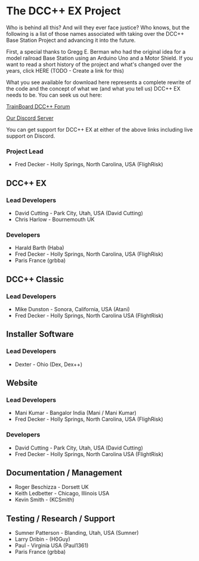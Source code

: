 # The DCC++ EX Project

Who is behind all this? And will they ever face justice? Who knows, but the following is a list of those names associated with taking over the DCC++ Base Station Project and advancing it into the future. 

First, a special thanks to Gregg E. Berman who had the original idea for a model railroad Base Station using an Arduino Uno and a Motor Shield. If you want to read a short history of the project and what's changed over the years, click HERE (TODO - Create a link for this)

What you see available for download here represents a complete rewrite of the code and the concept of what we (and what you tell us) DCC++ EX needs to be. You can seek us out here:

[TrainBoard DCC++ Forum](https://www.trainboard.com/highball/index.php?forums/dcc.177/)

[Our Discord Server](https://discord.gg/y2sB4Fp)

You can get support for DCC++ EX at either of the above links including live support on Discord.

### Project Lead

* Fred Decker - Holly Springs, North Carolina, USA (FlighRisk)

## DCC++ EX

### Lead Developers

* David Cutting - Park City, Utah, USA (David Cutting)
* Chris Harlow - Bournemouth UK

### Developers

* Harald Barth (Haba)
* Fred Decker - Holly Springs, North Carolina, USA (FlighRisk)
* Paris France (grbba)

## DCC++ Classic

### Lead Developers

* Mike Dunston - Sonora, California, USA (Atani)
* Fred Decker - Holly Springs, North Carolina USA (FlightRisk)

## Installer Software

### Lead Developers

* Dexter - Ohio (Dex, Dex++)

## Website

### Lead Developers

* Mani Kumar - Bangalor India (Mani / Mani Kumar)
* Fred Decker - Holly Springs, North Carolina, USA (FlighRisk)

### Developers

* David Cutting - Park City, Utah, USA (David Cutting)
* Fred Decker - Holly Springs, North Carolina USA (FlightRisk)


## Documentation / Management

* Roger Beschizza - Dorsett UK
* Keith Ledbetter - Chicago, Illinois USA
* Kevin Smith - (KCSmith)

## Testing / Research / Support

* Sumner Patterson - Blanding, Utah, USA (Sumner)
* Larry Dribin - (H0Guy)
* Paul - Virginia USA (Paul1361)
* Paris France (grbba)


